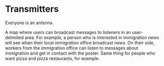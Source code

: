 # Transmitters

Everyone is an antenna.

A map where users can broadcast messages to listeners in an user-delimited area. For example, a person who is interested in immigration news will see when their local immigration office broadcast news. On their side, workers from the immigration office can listen to messages about immigration and get in contact with the poster. Same thing for people who want pizza and pizza restaurants, for example.
